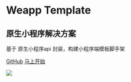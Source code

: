 # Weapp Template

## 原生小程序解决方案

基于 原生小程序api 封装，构建小程序端模板脚手架

[<i class="iconfont icon-github"></i> GitHub](https://github.com/xumengqiang/weapp-template) [马上开始 <i class="iconfont icon-down"></i>](/README)

<!-- background image -->

![](https://static.youxiubiji.com/uploads/20210827/16300495792233388.jpg)
